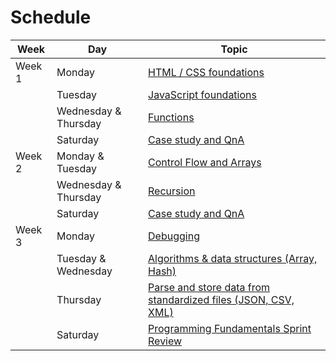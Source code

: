 # Schedule

| Week   | Day                  | Topic                                                                                                                                                                                                                                                                          |
| ------ | -------------------- | ------------------------------------------------------------------------------------------------------------------------------------------------------------------------------------------------------------------------------------------------------------------------------ |
| Week 1 | Monday               | [HTML / CSS foundations](https://github.com/vickymahfudy/draft_curri/tree/main/Module%2002%20-%20Programming%20Fundamentals/Week%201/Day%201%20-%20HTML%20:%20CSS%20foundations)                                                                                               |
|        | Tuesday              | [JavaScript foundations](https://github.com/vickymahfudy/draft_curri/tree/main/Module%2002%20-%20Programming%20Fundamentals/Week%201/Day%202%20-%20JavaScript%20foundations)                                                                                                   |
|        | Wednesday & Thursday | [Functions](https://github.com/vickymahfudy/draft_curri/tree/main/Module%2002%20-%20Programming%20Fundamentals/Week%201/Day%203%20&%204%20-%20Functions)                                                                                                                       |
|        | Saturday             | [Case study and QnA](https://github.com/vickymahfudy/draft_curri/tree/main/Module%2002%20-%20Programming%20Fundamentals/Week%201/Day%205%20-Case%20study%20and%20QnA)                                                                                                          |
| Week 2 | Monday & Tuesday     | [Control Flow and Arrays](https://github.com/vickymahfudy/draft_curri/tree/main/Module%2002%20-%20Programming%20Fundamentals/Week%202/Day%201%20&%202%20-%20Control%20Flow%20and%20Arrays)                                                                                     |
|        | Wednesday & Thursday | [Recursion](https://github.com/vickymahfudy/draft_curri/tree/main/Module%2002%20-%20Programming%20Fundamentals/Week%202/Day%203%20&%204%20-%20Recursion)                                                                                                                       |
|        | Saturday             | [Case study and QnA](https://github.com/vickymahfudy/draft_curri/tree/main/Module%2002%20-%20Programming%20Fundamentals/Week%202/Day%205%20-%20Case%20study%20and%20QnA)                                                                                                       |
| Week 3 | Monday               | [Debugging](https://github.com/vickymahfudy/draft_curri/tree/main/Module%2002%20-%20Programming%20Fundamentals/Week%203/Day%201%20-%20Debugging)                                                                                                                               |
|        | Tuesday & Wednesday  | [Algorithms & data structures (Array, Hash)](https://github.com/vickymahfudy/draft_curri/tree/main/Module%2002%20-%20Programming%20Fundamentals/Week%203/Day%202%20&%203%20-%20Algorithms%20&%20data%20structures%20%28Array,%20Hash%29)                                       |
|        | Thursday             | [Parse and store data from standardized files (JSON, CSV, XML)](https://github.com/vickymahfudy/draft_curri/tree/main/Module%2002%20-%20Programming%20Fundamentals/Week%203/Day%204%20-%20Parse%20and%20store%20data%20from%20standardized%20files%20%28JSON,%20CSV,%20XML%29) |
|        | Saturday             | [Programming Fundamentals Sprint Review](https://github.com/vickymahfudy/draft_curri/tree/main/Module%2002%20-%20Programming%20Fundamentals/Week%203/Day%205%20-%20Programming%20Fundamentals%20Sprint%20Review)                                                               |
